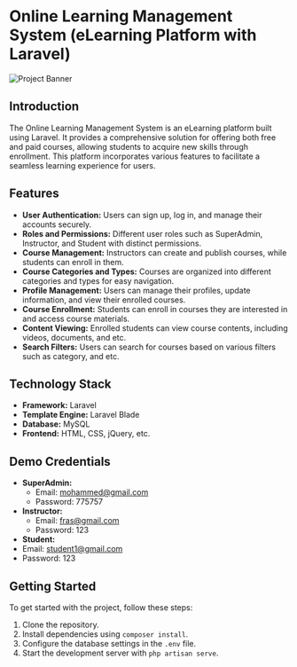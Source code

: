 # Online Learning Management System (eLearning Platform with Laravel)

![Project Banner](link-to-banner-image)

## Introduction

The Online Learning Management System is an eLearning platform built using Laravel. It provides a comprehensive solution for offering both free and paid courses, allowing students to acquire new skills through enrollment. This platform incorporates various features to facilitate a seamless learning experience for users.

## Features

- **User Authentication:** Users can sign up, log in, and manage their accounts securely.
- **Roles and Permissions:** Different user roles such as SuperAdmin, Instructor, and Student with distinct permissions.
- **Course Management:** Instructors can create and publish courses, while students can enroll in them.
- **Course Categories and Types:** Courses are organized into different categories and types for easy navigation.
- **Profile Management:** Users can manage their profiles, update information, and view their enrolled courses.
- **Course Enrollment:** Students can enroll in courses they are interested in and access course materials.
- **Content Viewing:** Enrolled students can view course contents, including videos, documents, and etc.
- **Search Filters:** Users can search for courses based on various filters such as category, and etc.

## Technology Stack

- **Framework:** Laravel
- **Template Engine:** Laravel Blade
- **Database:** MySQL
- **Frontend:** HTML, CSS, jQuery, etc.

## Demo Credentials

- **SuperAdmin:** 
  - Email: mohammed@gmail.com
  - Password: 775757
- **Instructor:** 
  - Email: fras@gmail.com
  - Password: 123
 - **Student:** 
  - Email: student1@gmail.com
  - Password: 123


## Getting Started

To get started with the project, follow these steps:

1. Clone the repository.
2. Install dependencies using `composer install`.
3. Configure the database settings in the `.env` file.
4. Start the development server with `php artisan serve`.
